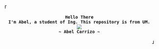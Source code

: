 <!-- Abel GitHub Profile -->
<div align="justify">

<!-- Profile -->
<p align="left"><strong><samp>「</samp></strong></p>
  <p align="center">
    <samp>
      <b>
        Hello There
      <br>
        I'm Abel, a student of Ing. This repository is from UM.
      </b>
      <br>
        <image src="https://readme-typing-svg.herokuapp.com?font=Iosevka&size=16&color=6791c9&center=true&width=410&height=45&lines=I+code+programs.">
      <br>
      <b>
        ~ Abel Carrizo ~
      </b>
    </samp>
  </p>
<p align="right"><strong><samp>」</samp></strong></p>
